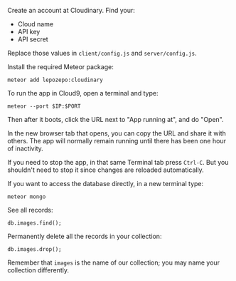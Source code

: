 Create an account at Cloudinary. Find your:

* Cloud name
* API key
* API secret

Replace those values in `client/config.js` and `server/config.js`.

Install the required Meteor package:

    meteor add lepozepo:cloudinary

To run the app in Cloud9, open a terminal and type:
   
    meteor --port $IP:$PORT
    
Then after it boots, click the URL next to "App running at", and do "Open".

In the new browser tab that opens, you can copy the URL and share it with others.
The app will normally remain running until there has been one hour of inactivity.

If you need to stop the app, in that same Terminal tab press `Ctrl-C`.
But you shouldn't need to stop it since changes are reloaded automatically.

If you want to access the database directly, in a new terminal type:

    meteor mongo
    
See all records:

    db.images.find();
    
Permanently delete all the records in your collection:

    db.images.drop();
    
Remember that `images` is the name of our collection; you may name your collection
differently.
